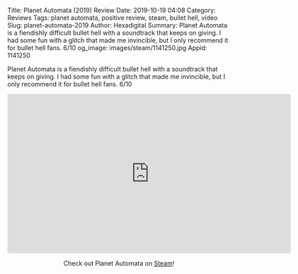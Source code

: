 Title: Planet Automata (2019) Review
Date: 2019-10-19 04:08
Category: Reviews
Tags: planet automata, positive review, steam, bullet hell, video
Slug: planet-automata-2019
Author: Hexadigital
Summary: Planet Automata is a fiendishly difficult bullet hell with a soundtrack that keeps on giving. I had some fun with a glitch that made me invincible, but I only recommend it for bullet hell fans. 6/10
og_image: images/steam/1141250.jpg
Appid: 1141250

Planet Automata is a fiendishly difficult bullet hell with a soundtrack that keeps on giving. I had some fun with a glitch that made me invincible, but I only recommend it for bullet hell fans. 6/10

<center><iframe src="https://www.youtube.com/embed/DTv_tyMheoE?feature=oembed" allow="accelerometer; autoplay; encrypted-media; gyroscope; picture-in-picture" width="640" height="360" frameborder="0"></iframe>

Check out Planet Automata on [Steam](https://store.steampowered.com/app/1141250/?curator_clanid=34633900)!</center>